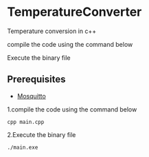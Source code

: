 # TemperatureConverter
Temperature conversion in c++



compile the code using the command below

Execute the binary file

## Prerequisites

  * [Mosquitto](https://mosquitto.org/)


  
1.compile the code using the command below

```
cpp main.cpp
```

2.Execute the binary file
```
./main.exe
```
